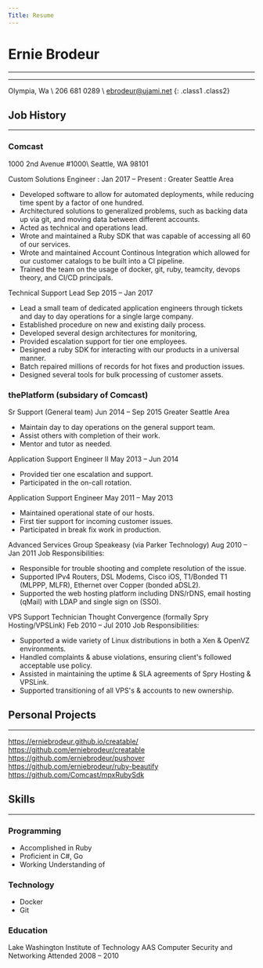 ```yaml
---
Title: Resume
---
```

# Ernie Brodeur

----
----

Olympia, Wa \\
206 681 0289 \\
ebrodeur@ujami.net
{: .class1 .class2}

## Job History

----

### Comcast

1000 2nd Avenue #1000\\
Seattle, WA 98101

Custom Solutions Engineer
: Jan 2017 – Present
: Greater Seattle Area

* Developed software to allow for automated deployments, while reducing time spent by a factor of one hundred.
* Architectured solutions to generalized problems, such as backing data up via git, and moving data between different accounts.
* Acted as technical and operations lead.
* Wrote and maintained a Ruby SDK that was capable of accessing all 60 of our services.
* Wrote and maintained Account Continous Integration which allowed for our customer catalogs to be built into a CI pipeline.
* Trained the team on the usage of docker, git, ruby, teamcity, devops theory, and CI/CD principals.

Technical Support Lead
Sep 2015 – Jan 2017

* Lead a small team of dedicated application engineers through tickets and day to day operations for a single large company.
* Established procedure on new and existing daily process.
* Developed several design architectures for monitoring,
* Provided escalation support for tier one employees.
* Designed a ruby SDK for interacting with our products in a universal manner.
* Batch repaired millions of records for hot fixes and production issues.
* Designed several tools for bulk processing of customer assets.

### thePlatform (subsidary of Comcast)

Sr Support (General team)
Jun 2014 – Sep 2015
Greater Seattle Area

* Maintain day to day operations on the general support team.
* Assist others with completion of their work.
* Mentor and tutor as needed.

Application Support Engineer II
May 2013 – Jun 2014

* Provided tier one escalation and support.
* Participated in the on-call rotation.

Application Support Engineer
May 2011 – May 2013

* Maintained operational state of our hosts.
* First tier support for incoming customer issues.
* Participated in break fix work in production.

Advanced Services Group
Speakeasy (via Parker Technology)
Aug 2010 – Jan 2011
Job Responsibilities:

* Responsible for trouble shooting and complete resolution of the issue.
* Supported IPv4 Routers, DSL Modems, Cisco iOS, T1/Bonded T1 (MLPPP, MLFR), Ethernet over Copper (bonded aDSL2).
* Supported the web hosting platform including DNS/rDNS, email hosting (qMail) with LDAP and single sign on (SSO).

VPS Support Technician
Thought Convergence (formally Spry Hosting/VPSLink)
Feb 2010 – Jul 2010
Job Responsibilities:

* Supported a wide variety of Linux distributions in both a Xen & OpenVZ environments.
* Handled complaints & abuse violations, ensuring client's followed acceptable use policy.
* Assisted in maintaining the uptime & SLA agreements of Spry Hosting & VPSLink.
* Supported transitioning of all VPS's & accounts to new ownership.

## Personal Projects

----

https://erniebrodeur.github.io/creatable/
https://github.com/erniebrodeur/creatable
https://github.com/erniebrodeur/pushover
https://github.com/erniebrodeur/ruby-beautify
https://github.com/Comcast/mpxRubySdk

## Skills

----
### Programming

* Accomplished in Ruby
* Proficient in C#, Go
* Working Understanding of

### Technology

* Docker
* Git

### Education

Lake Washington Institute of Technology
AAS Computer Security and Networking
Attended 2008 – 2010